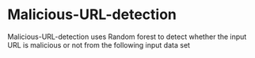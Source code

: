 # Malicious-URL-detection
Malicious-URL-detection uses Random forest to detect whether the input URL is malicious or not from the following input data set
